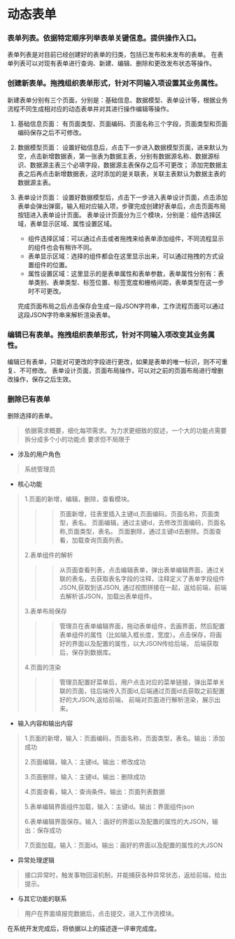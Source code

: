 # 动态表单
### 表单列表。依据特定顺序列举表单关键信息。提供操作入口。
表单列表是对目前已经创建好的表单的归类，包括已发布和未发布的表单。
在表单列表可以对现有表单进行查询、新建、编辑、删除和更改发布状态等操作。

### 创建新表单。拖拽组织表单形式，针对不同输入项设置其业务属性。
新建表单分别有三个页面，分别是：基础信息、数据模型、表单设计等，根据业务流程不同生成相对应的动态表单并对其进行操作编辑等操作。
1. 基础信息页面：
   有页面类型、页面编码、页面名称三个字段，页面类型和页面编码保存之后不可修改。

2. 数据模型页面：
   设置好础信息后，点击下一步进入数据模型页面，进来默认为空，点击新增数据表，第一张表为数据主表，分别有数据源名称、数据源标识、数据源主表三个必填字段，数据源主表保存之后不可更改；
   添加完数据主表之后再点击新增数据表，这时添加的是关联表，关联主表默认为数据主表的数据源主表。

3. 表单设计页面：
   设置好数据模型后，点击下一步进入表单设计页面，点击添加表单会弹出弹窗，输入相对应输入项，步骤完成创建好表单后，点击页面布局按钮进入表单设计页面。
   表单设计页面分为三个模块，分别是：组件选择区域，表单显示区域、属性设置区域。
   - 组件选择区域：可以通过点击或者拖拽来给表单添加组件，不同流程显示的组件也会有稍许不同。
   - 表单显示区域：选择的组件都会在这里显示出来，可以通过拖拽的方式设置组件的位置。
   - 属性设置区域：这里显示的是表单属性和表单参数，表单属性分别有：表单类别、表单类型、标签位置、标签宽度和栅格间距，表单类型在这一步时不可更改。

   完成页面布局之后点击保存会生成一段JSON字符串，工作流程页面可以通过这段JSON字符串来解析渲染表单。

### 编辑已有表单。拖拽组织表单形式，针对不同输入项改变其业务属性。
编辑已有表单，只能对可更改的字段进行更改，如果是表单的唯一标识，则不可重复、不可修改。
表单设计页面，页面布局操作，可以对之前的页面布局进行增删改操作，保存之后生效。

### 删除已有表单
删除选择的表单。


> 依据需求概要，细化每项需求。为力求更细致的叙述，一个大的功能点需要拆分成多个小的功能点 要求但不局限于

- 涉及的用户角色 
> 系统管理员

- 核心功能
>1.页面的新增，编辑，删除，查看模块。
>>> 页面新增，往表里插入主键id,页面编码，页面名称，页面类型，表名。
>页面编辑，通过主键id，去修改页面编码，页面名称,页面类型，表名。
>页面删除，通过主键id去删除。页面查看，加载查询页面列表。
>
>2.表单组件的解析
>>> 从页面查看列表，点击编辑表单，弹出表单编辑界面，通过关联的表名，去获取表名字段的注释，注释定义了表单字段组件JSON,获取到该JSON,
> 通过视图拼接在一起，返给前端，前端去解析该JSON，加载出表单组件。
>
>3.表单布局保存
>>>管理员在表单编辑界面，拖动表单组件，去画界面，然后配置表单组件的属性（比如输入框长度，宽度）。点击保存，将画好的界面以及配置的属性，以大JSON传给后端，
>后端获取后，保存到数据库。
>
>4.页面的渲染
>>>管理员配置好菜单后，用户点击对应的菜单链接，弹出菜单关联的页面，往后端传入页面id,后端通过页面id去获取之前配置好的大JSON,返给前端，
>>>前端对页面进行解析渲染，展示出来。

- 输入内容和输出内容
>1.页面的新增，输入：页面编码，页面名称，页面类型，表名。输出：添加成功
>
>2.页面编辑，输入：主键id。输出：修改成功
>
>3.页面删除，输入：主键id。输出：删除成功
>
>4.页面查看，输入：查询条件。输出：页面列表数据
>
>5.表单编辑界面组件加载，输入：主键id。输出：界面组件json
>
>6.表单编辑界面保存。输入：画好的界面以及配置的属性的大JSON，输出：保存成功
>
>7.页面加载。输入：页面id。输出：画好的界面以及配置的属性的大JSON

- 异常处理逻辑
> 接口异常时，触发事物回滚机制，并能捕获各种异常状态，返给前端，给出提示。

- 与其它功能的联系
> 用户在界面填报完数据后，点击提交，进入工作流模块。

在系统开发完成后，将依据以上的描述逐一评审完成度。
